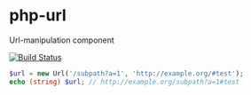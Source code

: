 php-url
=======

Url-manipulation component

[![Build Status](https://travis-ci.org/rkrx/php-url.svg?branch=master)](https://travis-ci.org/rkrx/php-url)

```PHP
$url = new Url('/subpath?a=1', 'http://example.org/#test');
echo (string) $url; // http://example.org/subpath?a=1#test
```